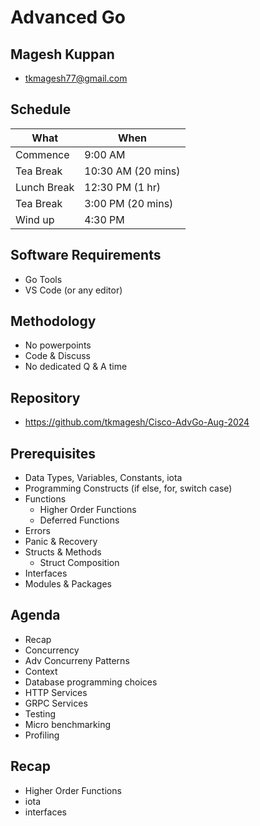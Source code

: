# Advanced Go

## Magesh Kuppan
- tkmagesh77@gmail.com

## Schedule
| What | When |
|------|------|
| Commence | 9:00 AM |
| Tea Break | 10:30 AM (20 mins) |
| Lunch Break | 12:30 PM (1 hr) |
| Tea Break | 3:00 PM (20 mins) |
| Wind up | 4:30 PM |

## Software Requirements
- Go Tools
- VS Code (or any editor)

## Methodology
- No powerpoints
- Code & Discuss
- No dedicated Q & A time

## Repository
- https://github.com/tkmagesh/Cisco-AdvGo-Aug-2024

## Prerequisites
- Data Types, Variables, Constants, iota
- Programming Constructs (if else, for, switch case)
- Functions
    - Higher Order Functions
    - Deferred Functions
- Errors
- Panic & Recovery
- Structs & Methods
    - Struct Composition
- Interfaces
- Modules & Packages

## Agenda
- Recap
- Concurrency
- Adv Concurreny Patterns
- Context
- Database programming choices
- HTTP Services
- GRPC Services
- Testing
- Micro benchmarking
- Profiling

## Recap
- Higher Order Functions
- iota
- interfaces
